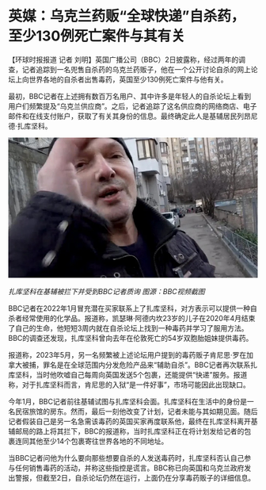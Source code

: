 # 英媒：乌克兰药贩“全球快递”自杀药，至少130例死亡案件与其有关

【环球时报报道 记者
刘明】英国广播公司（BBC）2日披露称，经过两年的调查，记者追踪到一名兜售自杀药的乌克兰药贩子，他在一个公开讨论自杀的网上论坛上向世界各地的自杀者出售毒药，英国至少130例死亡案件与他有关。

最初，BBC记者在上述拥有数百万名用户、其中许多是年轻人的自杀论坛上看到用户们频繁提及“乌克兰供应商”。之后，记者追踪了这名供应商的网络商店、电子邮件和在线支付账户，获取了有关其身份的信息。最终确定此人是基辅居民列昂尼德·扎库坚科。

![7c144e2ecfe869068d633beba8045b4b.jpg](https://raw.githubusercontent.com/qqhsx/qqnews_image/main/2024/03/04/英媒：乌克兰药贩“全球快递”自杀药，至少130例死亡案件与其有关/7c144e2ecfe869068d633beba8045b4b.jpg)

_扎库坚科在基辅被拦下并受到BBC记者质询 图源：BBC视频截图_

BBC记者在2022年1月冒充潜在买家联系上了扎库坚科，对方表示可以提供一种自杀者经常使用的化学品。报道称，凯瑟琳·阿德内坎23岁的儿子在2020年4月结束了自己的生命，他短短3周内就在自杀论坛上找到一种毒药并学习了服用方法。BBC的调查还发现，扎库坚科曾向去年在伦敦死亡的54岁双胞胎姐妹提供毒药。

报道称，2023年5月，另一名频繁被上述论坛用户提到的毒药贩子肯尼思·罗在加拿大被捕，罪名是在全球范围内分发危险产品来“辅助自杀”。BBC记者再次联系扎库坚科，当时他吹嘘自己每周向英国发送5个包裹，还能提供“快递”服务。报道称，对于扎库坚科而言，肯尼思的入狱“是一件好事”，市场可能因此出现缺口。

今年1月，BBC记者前往基辅试图与扎库坚科会面。扎库坚科在生活中的身份是一名民宿旅馆的房东。然而，最后一刻他改变了计划，记者未能与其如期见面。随后记者假装自己是另一名急需该毒药的英国买家再度联系他，最终在扎库坚科离开基辅邮局的路上将其拦下，BBC的报道称，当时扎库坚科正在将计划发给记者的包裹连同其他至少14个包裹寄往世界各地的不同地址。

当BBC记者问他为什么要向那些想要自杀的人发送毒药时，扎库坚科否认自己参与任何销售毒药的活动，并称这些指控是谎言。BBC称已向英国和乌克兰政府发出警报，但截至2日，自杀论坛仍然在运行，上面仍在分享毒药贩子的详细信息。

